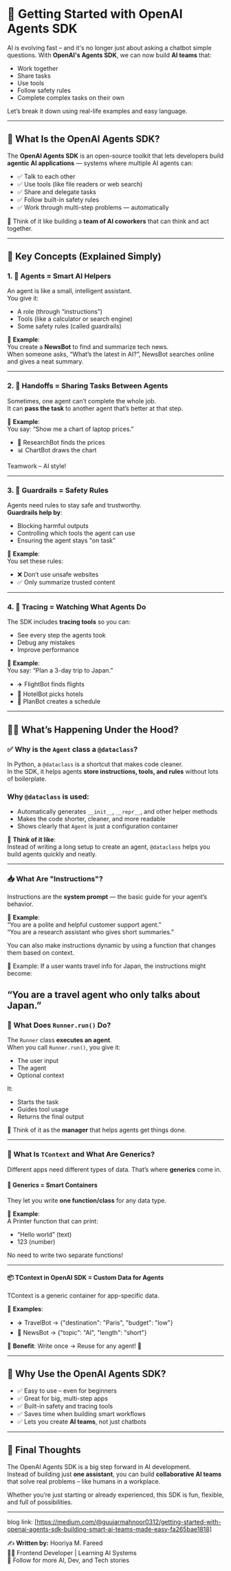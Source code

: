 
# 🧠 Getting Started with OpenAI Agents SDK  

AI is evolving fast – and it's no longer just about asking a chatbot simple questions. With **OpenAI's Agents SDK**, we can now build **AI teams** that:

- Work together  
- Share tasks  
- Use tools  
- Follow safety rules  
- Complete complex tasks on their own  

Let’s break it down using real-life examples and easy language.

---

## 🧰 What Is the OpenAI Agents SDK?

The **OpenAI Agents SDK** is an open-source toolkit that lets developers build **agentic AI applications** — systems where multiple AI agents can:

- ✅ Talk to each other  
- ✅ Use tools (like file readers or web search)  
- ✅ Share and delegate tasks  
- ✅ Follow built-in safety rules  
- ✅ Work through multi-step problems — automatically  

🧠 Think of it like building a **team of AI coworkers** that can think and act together.

---

## 🔑 Key Concepts (Explained Simply)

### 1. 🤖 Agents = Smart AI Helpers  
An agent is like a small, intelligent assistant.  
You give it:  
- A role (through “instructions”)  
- Tools (like a calculator or search engine)  
- Some safety rules (called guardrails)  

📌 **Example**:  
You create a **NewsBot** to find and summarize tech news.  
When someone asks, “What’s the latest in AI?”, NewsBot searches online and gives a neat summary.

---

### 2. 🔁 Handoffs = Sharing Tasks Between Agents  
Sometimes, one agent can’t complete the whole job.  
It can **pass the task** to another agent that’s better at that step.

📌 **Example**:  
You say: “Show me a chart of laptop prices.”  
- 🧠 ResearchBot finds the prices  
- 📊 ChartBot draws the chart  

Teamwork – AI style!

---

### 3. 🔐 Guardrails = Safety Rules  
Agents need rules to stay safe and trustworthy.  
**Guardrails help by**:  
- Blocking harmful outputs  
- Controlling which tools the agent can use  
- Ensuring the agent stays "on task"

📌 **Example**:  
You set these rules:  
- ❌ Don’t use unsafe websites  
- ✅ Only summarize trusted content  

---

### 4. 🔎 Tracing = Watching What Agents Do  
The SDK includes **tracing tools** so you can:  
- See every step the agents took  
- Debug any mistakes  
- Improve performance  

📌 **Example**:  
You say: “Plan a 3-day trip to Japan.”  
- ✈️ FlightBot finds flights  
- 🏨 HotelBot picks hotels  
- 📅 PlanBot creates a schedule  

---

## 👩‍💻 What’s Happening Under the Hood?

### ✅ Why is the `Agent` class a `@dataclass`?  
In Python, a `@dataclass` is a shortcut that makes code cleaner.  
In the SDK, it helps agents **store instructions, tools, and rules** without lots of boilerplate.


### Why `@dataclass` is used:
- Automatically generates `__init__`, `__repr__`, and other helper methods
- Makes the code shorter, cleaner, and more readable
- Shows clearly that `Agent` is just a configuration container


📌 **Think of it like**:  
Instead of writing a long setup to create an agent, `@dataclass` helps you build agents quickly and neatly.

---


### 📥 What Are "Instructions"?  
Instructions are the **system prompt** — the basic guide for your agent’s behavior.

📌 **Example**:  
“You are a polite and helpful customer support agent.”  
“You are a research assistant who gives short summaries.”

You can also make instructions dynamic by using a function that changes them based on context.

📌 Example:
If a user wants travel info for Japan, the instructions might become:

“You are a travel agent who only talks about Japan.”
---

### 🧠 What Does `Runner.run()` Do?

The `Runner` class **executes an agent**.  
When you call `Runner.run()`, you give it:  
- The user input  
- The agent  
- Optional context  

It:  
- Starts the task  
- Guides tool usage  
- Returns the final output  

📌 Think of it as the **manager** that helps agents get things done.

---

### 🔄 What Is `TContext` and What Are Generics?

Different apps need different types of data. That’s where **generics** come in.

#### 🧩 Generics = Smart Containers  
They let you write **one function/class** for any data type.  

📌 **Example**:  
A Printer function that can print:  
- “Hello world” (text)  
- 123 (number)  

No need to write two separate functions!

---

#### 📦 TContext in OpenAI SDK = Custom Data for Agents  
TContext is a generic container for app-specific data.  

📌 **Examples**:  
- ✈️ TravelBot → {"destination": "Paris", "budget": "low"}  
- 📰 NewsBot → {"topic": "AI", "length": "short"}  

🎯 **Benefit**: Write once → Reuse for any agent! 🚀

---

## 🎯 Why Use the OpenAI Agents SDK?

- ✅ Easy to use – even for beginners  
- ✅ Great for big, multi-step apps  
- ✅ Built-in safety and tracing tools  
- ✅ Saves time when building smart workflows  
- ✅ Lets you create **AI teams**, not just chatbots  

---

## 🧩 Final Thoughts  
The OpenAI Agents SDK is a big step forward in AI development.  
Instead of building just **one assistant**, you can build **collaborative AI teams** that solve real problems – like humans in a workplace.  

Whether you’re just starting or already experienced, this SDK is fun, flexible, and full of possibilities.

---

blog link: [https://medium.com/@guujarmahnoor0312/getting-started-with-openai-agents-sdk-building-smart-ai-teams-made-easy-fa265bae1818]

✍️ **Written by:** Hooriya M. Fareed  
👩‍💻 Frontend Developer | Learning AI Systems  
🔗 Follow for more AI, Dev, and Tech stories  
